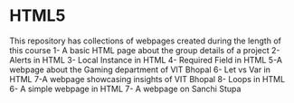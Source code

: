 # HTML5
This repository has collections of webpages created during the length of this course
1- A basic HTML page about the group details of a project
2- Alerts in HTML
3- Local Instance in HTML
4- Required Field in HTML
5-A webpage about the Gaming department of VIT Bhopal
6- Let vs Var in HTML
7-A webpage showcasing insights of VIT Bhopal
8- Loops in HTML
6- A simple webpage in HTML
7- A webpage on Sanchi Stupa



